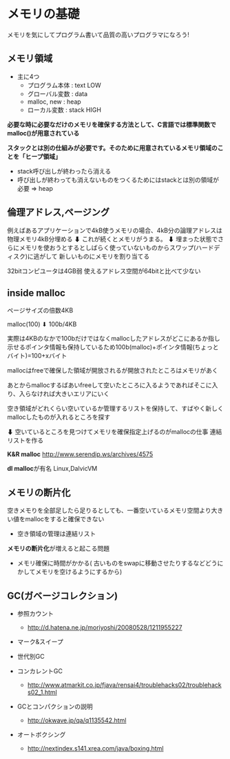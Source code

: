 # メモリの基礎



メモリを気にしてプログラム書いて品質の高いプログラマになろう!




## メモリ領域
- 主に4つ
	- プログラム本体 : text         LOW
	- グローバル変数 : data
	- malloc, new    : heap
	- ローカル変数   : stack        HIGH

**必要な時に必要なだけのメモリを確保する方法として、C言語では標準関数で malloc()が用意されている**

**スタックとは別の仕組みが必要です。そのために用意されているメモリ領域のことを「ヒープ領域」**

- stack呼び出しが終わったら消える
- 呼び出しが終わっても消えないものをつくるためにはstackとは別の領域が必要 => heap


## 倫理アドレス,ページング

例えばあるアプリケーションで4kB使うメモリの場合、4kB分の論理アドレスは物理メモリ4kB分埋める
⬇
これが続くとメモリがうまる。
⬇
埋まった状態でさらにメモリを使おうとするとしばらく使っていないものからスワップ(ハードディスク)に逃がして
新しいものにメモリを割り当てる


32bitコンピユータは4GB弱 使えるアドレス空間が64bitと比べて少ない



## inside malloc

ページサイズの倍数4KB

malloc(100)
⬇
100b/4KB

実際は4KBのなかで100bだけではなくmallocしたアドレスがどこにあるか指し示せるポインタ情報も保持しているため100b(malloc)+ポインタ情報(ちょっとバイト)=100+xバイト

mallocはfreeで確保した領域が開放されるが開放されたところはメモリがあく

あとからmallocするばあいfreeして空いたところに入るようであればそこに入り、入らなければ大きいエリアにいく

空き領域がどれくらい空いているか管理するリストを保持して、すばやく新しくmallocしたものが入れるところを探す

⬇
空いているところを見つけてメモリを確保指定上げるのがmallocの仕事
連結リストを作る

**K&R malloc**
http://www.serendip.ws/archives/4575


**dl malloc**が有名
Linux,DalvicVM


## メモリの断片化

空きメモりを全部足したら足りるとしても、一番空いているメモリ空間より大きい値をmallocをすると確保できない

- 空き領域の管理は連結リスト

**メモリの断片化**が増えると起こる問題

- メモリ確保に時間がかかる( 古いものをswapに移動させたりするなどどうにかしてメモリを空けるようにするから)


## GC(ガベージコレクション)

- 参照カウント
  - http://d.hatena.ne.jp/moriyoshi/20080528/1211955227
- マーク&スイープ
- 世代別GC
- コンカレントGC 
  - http://www.atmarkit.co.jp/fjava/rensai4/troublehacks02/troublehacks02_1.html

- GCとコンパクションの説明
    - http://okwave.jp/qa/q1135542.html

- オートボクシング
  - http://nextindex.s141.xrea.com/java/boxing.html
